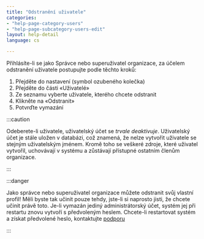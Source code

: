 ```yaml
---
title: "Odstranění uživatele"
categories:
- "help-page-category-users"
- "help-page-subcategory-users-edit"
layout: help-detail
language: cs

---
```


Přihlásíte-li se jako Správce nebo superuživatel organizace, za účelem odstranění uživatele postupujte podle těchto kroků:

1.	Přejděte do nastavení (symbol ozubeného kolečka)
2.  Přejděte do části &laquo;Uživatelé&raquo;
3.  Ze seznamu vyberte uživatele, kterého chcete odstranit
4.  Klikněte na &laquo;Odstranit&raquo;
5.  Potvrďte vymazání

:::caution

Odeberete-li uživatele, uživatelský účet se <em>trvale deaktivuje</em>. Uživatelský účet je stále uložen v databázi, což znamená, že nelze vytvořit uživatele se stejným uživatelským jménem. Kromě toho se veškeré zdroje, které uživatel vytvořil, uchovávají v systému a zůstávají přístupné ostatním členům organizace.

:::

:::danger

Jako správce nebo superuživatel organizace můžete odstranit svůj vlastní profil! Měli byste tak učinit pouze tehdy, jste-li si naprosto jisti, že chcete učinit právě toto. Je-li vymazán jediný administrátorský účet, systém jej při restartu znovu vytvoří s předvoleným heslem. Chcete-li restartovat systém a získat předvolené heslo, kontaktujte <a class="alert-link" href="mailto:support@wetransform.to">podporu</a>

:::
